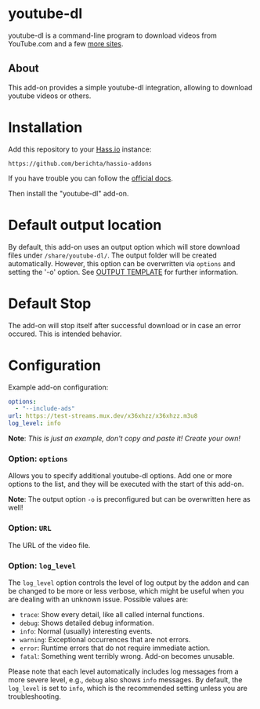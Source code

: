 # youtube-dl

youtube-dl is a command-line program to download videos from YouTube.com
and a few [more sites][supported-sites].

## About

This add-on provides a simple youtube-dl integration, allowing to
download youtube videos or others.

# Installation

Add this repository to your [Hass.io](https://home-assistant.io/hassio/) instance:

`https://github.com/berichta/hassio-addons`

If you have trouble you can follow the [official docs][addon-docs].

Then install the "youtube-dl" add-on.

# Default output location

By default, this add-on uses an output option which will store download files
under `/share/youtube-dl/`. The output folder will be created automatically.
However, this option can be overwritten via `options` and setting the '-o'
option.
See [OUTPUT TEMPLATE][output-template]
for further information.

# Default Stop

The add-on will stop itself after successful download or in case
an error occured. This is intended behavior.

# Configuration

Example add-on configuration:

```yaml
options:
  - "--include-ads"
url: https://test-streams.mux.dev/x36xhzz/x36xhzz.m3u8
log_level: info
```

**Note**: _This is just an example, don't copy and paste it! Create your own!_

### Option: `options`

Allows you to specify additional youtube-dl options.
Add one or more options to the list, and they will be executed
with the start of this add-on.

**Note**: The output option `-o` is preconfigured but can be
overwritten here as well!

### Option: `URL`

The URL of the video file.

### Option: `log_level`

The `log_level` option controls the level of log output by the addon and can
be changed to be more or less verbose, which might be useful when you are
dealing with an unknown issue. Possible values are:

- `trace`: Show every detail, like all called internal functions.
- `debug`: Shows detailed debug information.
- `info`: Normal (usually) interesting events.
- `warning`: Exceptional occurrences that are not errors.
- `error`: Runtime errors that do not require immediate action.
- `fatal`: Something went terribly wrong. Add-on becomes unusable.

Please note that each level automatically includes log messages from a
more severe level, e.g., `debug` also shows `info` messages. By default,
the `log_level` is set to `info`, which is the recommended setting unless
you are troubleshooting.

[supported-sites]: http://ytdl-org.github.io/youtube-dl/supportedsites.html
[addon-docs]: https://home-assistant.io/hassio/installing_third_party_addons/
[output-template]: https://github.com/ytdl-org/youtube-dl/blob/master/README.md#output-template

